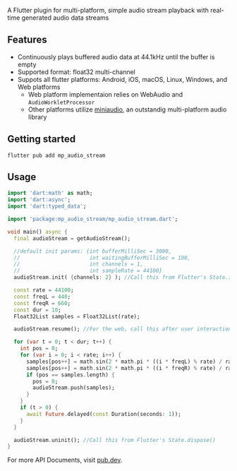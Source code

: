 
A Flutter plugin for multi-platform, simple audio stream playback with real-time generated audio data streams

## Features

- Continuously plays buffered audio data at 44.1kHz until the buffer is empty
- Supported format: float32 multi-channel
- Suppots all flutter platforms: Android, iOS, macOS, Linux, Windows, and Web platforms
  - Web platform implementaion relies on WebAudio and `AudioWorkletProcessor`
  - Other platforms utilize [miniaudio](https://github.com/mackron/miniaudio.git), an outstandig multi-platform audio library

## Getting started

```
flutter pub add mp_audio_stream
```

## Usage

```dart
import 'dart:math' as math;
import 'dart:async';
import 'dart:typed_data';

import 'package:mp_audio_stream/mp_audio_stream.dart';

void main() async {
  final audioStream = getAudioStream();

  //default init params: {int bufferMilliSec = 3000,
  //                      int waitingBufferMilliSec = 100,
  //                      int channels = 1,
  //                      int sampleRate = 44100}
  audioStream.init( {channels: 2} ); //Call this from Flutter's State.initState() method

  const rate = 44100;
  const freqL = 440;
  const freqR = 660;
  const dur = 10;
  Float32List samples = Float32List(rate);

  audioStream.resume(); //For the web, call this after user interaction

  for (var t = 0; t < dur; t++) {
    int pos = 0;
    for (var i = 0; i < rate; i++) {
      samples[pos++] = math.sin(2 * math.pi * ((i * freqL) % rate) / rate);
      samples[pos++] = math.sin(2 * math.pi * ((i * freqR) % rate) / rate);
      if (pos == samples.length) {
        pos = 0;
        audioStream.push(samples);
      }
    }
    if (t > 0) {
      await Future.delayed(const Duration(seconds: 1));
    }
  }

  audioStream.uninit(); //Call this from Flutter's State.dispose()
}
```

For more API Documents, visit [pub.dev](https://pub.dev/packages/mp_audio_stream).
